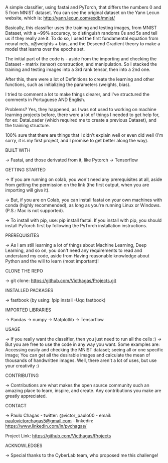 A simple classifier, using fastai and PyTorch, that differs the numbers 0 and 5 from MNIST dataset. You can see the original dataset on the Yann Lecun website, which is: http://yann.lecun.com/exdb/mnist/

Basically, this classifier uses the training and testing images, from MNIST Dataset, with a ~99% accuracy, to distinguish randoms 0s and 5s and tell us if they
really are it. To do so, I used the first fundamental equation from neural nets, x@weights + bias, and the Descend Gradient theory to make a model that learns over
the epochs set.

The initial part of the code is - aside from the importing and checking the Dataset - matrix (tensor) construction, and manipulation. So I stacked the training
and testing images into a 3rd rank tensor, then into a 2nd one. 

After this, there were a lot of Definitions to create the learning and other functions, such as initializing the parameters (weights, bias).

I tried to comment a lot to make things clearer, and I've structured the comments in Portuguese AND English.

Problems? Yes, they happened, as I was not used to working on machine learning projects before, there were a lot of things I needed to get help for,
for ex: DataLoader (which required me to create a previous Dataset), and the training structure.

100% sure that there are things that I didn't explain well or even did well (I'm sorry, it is my first project, and I promise to get better along the way).



BUILT WITH


-> Fastai, and those derivated from it, like Pytorch 
-> Tensorflow 


GETTING STARTED


-> If you are running on colab, you won't need any prerequisites at all, aside from getting the permission on the link (the first output, when you are importing 
will give it).

-> But, if you are on Colab, you can install fastai on your own machines with conda (highly recommended), as long as you're running Linux or Windows.
   (P.S.: Mac is not supported).

-> To install with pip, use: pip install fastai. If you install with pip, you should install PyTorch first by following the PyTorch installation instructions.


PREREQUISITES


-> As I am still learning a lot of things about Machine Learning, Deep Learning, and so on, you don't need any requirements to read and understand my code, aside from 
Having reasonable knowledge about Python and the will to learn (most important)!


CLONE THE REPO

-> git clone: https://github.com/Victhagas/Projects.git


INSTALLED PACKAGES


-> fastbook (by using: !pip install -Uqq fastbook)

IMPORTED LIBRARIES


-> Pandas
-> numpy
-> Matplotlib
-> Tensorflow


USAGE


-> If you really want the classifier, then you just need to run all the cells :)
-> But you are free to use the code in any way you want. Some examples are: Accessing easily and checking the MNIST dataset; seeing all or one specific image; 
   You can get all the desirable images and calculate the mean of thousands of handwritten images. Well, there aren't a lot of uses, but use your creativity :)
   

CONTRIBUTING

-> Contributions are what makes the open source community such an amazing place to learn, inspire, and create. Any contributions you make are greatly appreciated.

CONTACT

-> Paulo Chagas - twitter: @victor_paulo00 - email: paulovictorchagas5@gmail.com - linkedin: https://www.linkedin.com/in/pvchagas/

Project Link: https://github.com/Victhagas/Projects

ACKNOWLEDGES

-> Special thanks to the CyberLab team, who proposed me this challenge!
